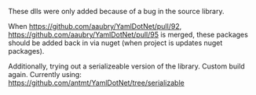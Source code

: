 These dlls were only added because of a bug in the source library.

When https://github.com/aaubry/YamlDotNet/pull/92, https://github.com/aaubry/YamlDotNet/pull/95 is merged, these packages should be added back in via nuget (when project is updates nuget packages).

Additionally, trying out a serializeable version of the library. Custom build again.
Currently using: https://github.com/antmt/YamlDotNet/tree/serializable